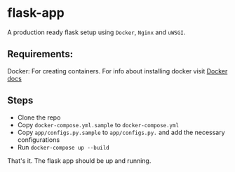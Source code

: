 # flask-app
A production ready flask setup using `Docker`, `Nginx` and `uWSGI`.

## Requirements:

Docker: For creating containers. For info about installing docker visit [Docker docs](https://docs.docker.com)

## Steps
- Clone the repo
- Copy `docker-compose.yml.sample` to `docker-compose.yml`
- Copy `app/configs.py.sample` to `app/configs.py.` and add the necessary configurations
- Run `docker-compose up --build`

That's it. The flask app should be up and running.
